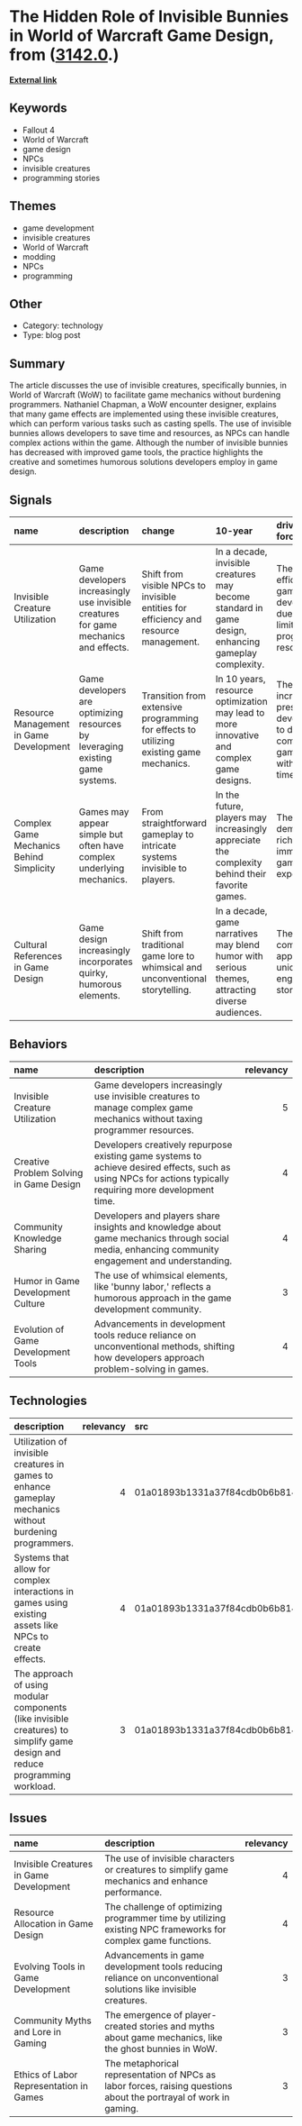 # __The Hidden Role of Invisible Bunnies in World of Warcraft Game Design__, from ([3142.0](https://kghosh.substack.com/p/3142.0).)

__[External link](https://kotaku.com/the-invisible-bunnies-that-power-world-of-warcraft-1791576630)__



## Keywords

* Fallout 4
* World of Warcraft
* game design
* NPCs
* invisible creatures
* programming stories

## Themes

* game development
* invisible creatures
* World of Warcraft
* modding
* NPCs
* programming

## Other

* Category: technology
* Type: blog post

## Summary

The article discusses the use of invisible creatures, specifically bunnies, in World of Warcraft (WoW) to facilitate game mechanics without burdening programmers. Nathaniel Chapman, a WoW encounter designer, explains that many game effects are implemented using these invisible creatures, which can perform various tasks such as casting spells. The use of invisible bunnies allows developers to save time and resources, as NPCs can handle complex actions within the game. Although the number of invisible bunnies has decreased with improved game tools, the practice highlights the creative and sometimes humorous solutions developers employ in game design.

## Signals

| name                                     | description                                                                          | change                                                                                  | 10-year                                                                                             | driving-force                                                                          |   relevancy |
|:-----------------------------------------|:-------------------------------------------------------------------------------------|:----------------------------------------------------------------------------------------|:----------------------------------------------------------------------------------------------------|:---------------------------------------------------------------------------------------|------------:|
| Invisible Creature Utilization           | Game developers increasingly use invisible creatures for game mechanics and effects. | Shift from visible NPCs to invisible entities for efficiency and resource management.   | In a decade, invisible creatures may become standard in game design, enhancing gameplay complexity. | The need for efficiency in game development due to limited programmer resources.       |           4 |
| Resource Management in Game Development  | Game developers are optimizing resources by leveraging existing game systems.        | Transition from extensive programming for effects to utilizing existing game mechanics. | In 10 years, resource optimization may lead to more innovative and complex game designs.            | The increasing pressure on developers to deliver complex games within tight timelines. |           5 |
| Complex Game Mechanics Behind Simplicity | Games may appear simple but often have complex underlying mechanics.                 | From straightforward gameplay to intricate systems invisible to players.                | In the future, players may increasingly appreciate the complexity behind their favorite games.      | The growing demand for richer, more immersive gaming experiences.                      |           4 |
| Cultural References in Game Design       | Game design increasingly incorporates quirky, humorous elements.                     | Shift from traditional game lore to whimsical and unconventional storytelling.          | In a decade, game narratives may blend humor with serious themes, attracting diverse audiences.     | The gaming community's appetite for unique and engaging storytelling.                  |           3 |

## Behaviors

| name                                    | description                                                                                                                                                 |   relevancy |
|:----------------------------------------|:------------------------------------------------------------------------------------------------------------------------------------------------------------|------------:|
| Invisible Creature Utilization          | Game developers increasingly use invisible creatures to manage complex game mechanics without taxing programmer resources.                                  |           5 |
| Creative Problem Solving in Game Design | Developers creatively repurpose existing game systems to achieve desired effects, such as using NPCs for actions typically requiring more development time. |           4 |
| Community Knowledge Sharing             | Developers and players share insights and knowledge about game mechanics through social media, enhancing community engagement and understanding.            |           4 |
| Humor in Game Development Culture       | The use of whimsical elements, like 'bunny labor,' reflects a humorous approach in the game development community.                                          |           3 |
| Evolution of Game Development Tools     | Advancements in development tools reduce reliance on unconventional methods, shifting how developers approach problem-solving in games.                     |           4 |

## Technologies

| description                                                                                                                  |   relevancy | src                              |
|:-----------------------------------------------------------------------------------------------------------------------------|------------:|:---------------------------------|
| Utilization of invisible creatures in games to enhance gameplay mechanics without burdening programmers.                     |           4 | 01a01893b1331a37f84cdb0b6b8145c8 |
| Systems that allow for complex interactions in games using existing assets like NPCs to create effects.                      |           4 | 01a01893b1331a37f84cdb0b6b8145c8 |
| The approach of using modular components (like invisible creatures) to simplify game design and reduce programming workload. |           3 | 01a01893b1331a37f84cdb0b6b8145c8 |

## Issues

| name                                    | description                                                                                                       |   relevancy |
|:----------------------------------------|:------------------------------------------------------------------------------------------------------------------|------------:|
| Invisible Creatures in Game Development | The use of invisible characters or creatures to simplify game mechanics and enhance performance.                  |           4 |
| Resource Allocation in Game Design      | The challenge of optimizing programmer time by utilizing existing NPC frameworks for complex game functions.      |           4 |
| Evolving Tools in Game Development      | Advancements in game development tools reducing reliance on unconventional solutions like invisible creatures.    |           3 |
| Community Myths and Lore in Gaming      | The emergence of player-created stories and myths about game mechanics, like the ghost bunnies in WoW.            |           3 |
| Ethics of Labor Representation in Games | The metaphorical representation of NPCs as labor forces, raising questions about the portrayal of work in gaming. |           3 |